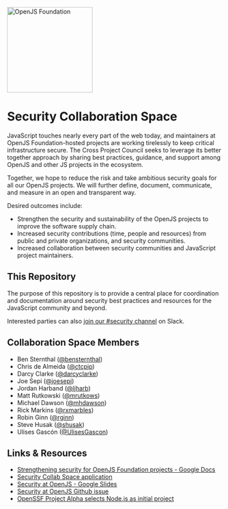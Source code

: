 <a href="https://openjsf.org">
  <picture>
    <source media="(prefers-color-scheme: dark)" srcset="https://raw.githubusercontent.com/openjs-foundation/artwork/main/openjs_foundation/openjs_foundation-logo-horizontal-color-dark_background.svg" />
    <img src="https://raw.githubusercontent.com/openjs-foundation/artwork/main/openjs_foundation/openjs_foundation-logo-horizontal-color.svg" width="200" alt="OpenJS Foundation" />
  </picture>
</a>

# Security Collaboration Space

JavaScript touches nearly every part of the web today, and maintainers at OpenJS Foundation-hosted projects are working tirelessly to keep critical infrastructure secure. The Cross Project Council seeks to leverage its better together approach by sharing best practices, guidance, and support among OpenJS and other JS projects in the ecosystem.

Together, we hope to reduce the risk and take ambitious security goals for all our OpenJS projects. We will further define, document, communicate, and measure in an open and transparent way.

Desired outcomes include:
- Strengthen the security and sustainability of the OpenJS projects to improve the software supply chain.
- Increased security contributions (time, people and resources) from public and private organizations, and security communities.
- Increased collaboration between security communities and JavaScript project maintainers.

## This Repository

The purpose of this repository is to provide a central place for coordination and documentation around security best practices and resources for the JavaScript community and beyond.

Interested parties can also [join our #security channel](https://slack-invite.openjsf.org/) on Slack.

## Collaboration Space Members

- Ben Sternthal ([@bensternthal](https://github.com/bensternthal))
- Chris de Almeida ([@ctcpip](https://github.com/ctcpip))
- Darcy Clarke ([@darcyclarke](https://github.com/darcyclarke))
- Joe Sepi ([@joesepi](https://github.com/joesepi))
- Jordan Harband ([@ljharb](https://github.com/ljharb))
- Matt Rutkowski ([@mrutkows](https://github.com/mrutkows))
- Michael Dawson ([@mhdawson](https://github.com/mhdawson))
- Rick Markins ([@rxmarbles](https://github.com/rxmarbles))
- Robin Ginn ([@rginn](https://github.com/rginn))
- Steve Husak ([@shusak](https://github.com/shusak))
- Ulises Gascón ([@UlisesGascon](https://github.com/UlisesGascon))

## Links & Resources
- [Strengthening security for OpenJS Foundation projects - Google Docs](https://docs.google.com/document/d/1TE_vTVm4SQwaI0V0PSL9U1RHk67LZBsISEnC-7NQ33Q/edit)
- [Security Collab Space application](https://docs.google.com/document/d/1plT_JVSE21_IgK_yElXbffyCPkHMvlQkVGX-Y6OKqSQ/edit)
- [Security at OpenJS - Google Slides](https://docs.google.com/presentation/d/1VCPlq1J-y8CTbPsljfOWB_nqAixrBeb6yO7vgDUzJrs/edit#slide=id.p2)
- [Security at OpenJS Github issue](https://github.com/openjs-foundation/cross-project-council/issues/826)
- [OpenSSF Project Alpha selects Node.js as initial project](https://openjsf.org/blog/2022/04/18/open-source-security-foundation-openssf-selects-node-js-as-initial-project-to-improve-supply-chain-security/)
